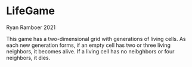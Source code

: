 # LifeGame

Ryan Ramboer 2021

This game has a two-dimensional grid with generations of living cells. As each new generation forms, if an empty cell has two or three living neighbors, it becomes alive. If a living cell has no neibghbors or four neighbors, it dies.
